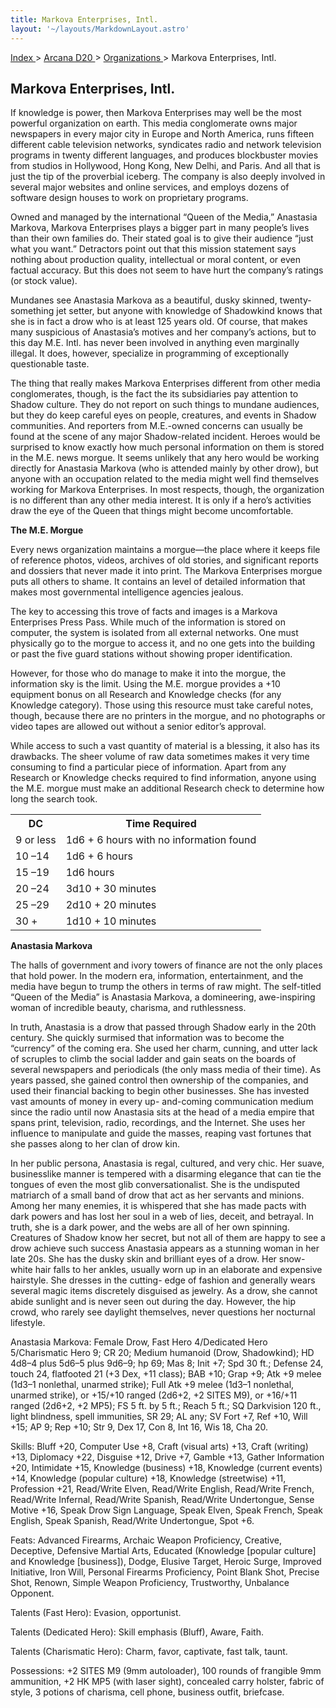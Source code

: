 ```yaml
---
title: Markova Enterprises, Intl.
layout: '~/layouts/MarkdownLayout.astro'
---
```


[ Index ](/) > [ Arcana D20 ](/arcana.d20.srd) > [ Organizations ](/arcana.d20.srd/organizations) > Markova Enterprises, Intl.

##  Markova Enterprises, Intl.

If knowledge is power, then Markova Enterprises may well be the most powerful
organization on earth. This media conglomerate owns major newspapers in every
major city in Europe and North America, runs fifteen different cable
television networks, syndicates radio and network television programs in
twenty different languages, and produces blockbuster movies from studios in
Hollywood, Hong Kong, New Delhi, and Paris. And all that is just the tip of
the proverbial iceberg. The company is also deeply involved in several major
websites and online services, and employs dozens of software design houses to
work on proprietary programs.

Owned and managed by the international “Queen of the Media,” Anastasia
Markova, Markova Enterprises plays a bigger part in many people’s lives than
their own families do. Their stated goal is to give their audience “just what
you want.” Detractors point out that this mission statement says nothing about
production quality, intellectual or moral content, or even factual accuracy.
But this does not seem to have hurt the company’s ratings (or stock value).

Mundanes see Anastasia Markova as a beautiful, dusky skinned, twenty-something
jet setter, but anyone with knowledge of Shadowkind knows that she is in fact
a drow who is at least 125 years old. Of course, that makes many suspicious of
Anastasia’s motives and her company’s actions, but to this day M.E. Intl. has
never been involved in anything even marginally illegal. It does, however,
specialize in programming of exceptionally questionable taste.

The thing that really makes Markova Enterprises different from other media
conglomerates, though, is the fact the its subsidiaries pay attention to
Shadow culture. They do not report on such things to mundane audiences, but
they do keep careful eyes on people, creatures, and events in Shadow
communities. And reporters from M.E.-owned concerns can usually be found at
the scene of any major Shadow-related incident. Heroes would be surprised to
know exactly how much personal information on them is stored in the M.E. news
morgue. It seems unlikely that any hero would be working directly for
Anastasia Markova (who is attended mainly by other drow), but anyone with an
occupation related to the media might well find themselves working for Markova
Enterprises. In most respects, though, the organization is no different than
any other media interest. It is only if a hero’s activities draw the eye of
the Queen that things might become uncomfortable.

**The M.E. Morgue**

Every news organization maintains a morgue—the place where it keeps file of
reference photos, videos, archives of old stories, and significant reports and
dossiers that never made it into print. The Markova Enterprises morgue puts
all others to shame. It contains an level of detailed information that makes
most governmental intelligence agencies jealous.

The key to accessing this trove of facts and images is a Markova Enterprises
Press Pass. While much of the information is stored on computer, the system is
isolated from all external networks. One must physically go to the morgue to
access it, and no one gets into the building or past the five guard stations
without showing proper identification.

However, for those who do manage to make it into the morgue, the information
sky is the limit. Using the M.E. morgue provides a +10 equipment bonus on all
Research and Knowledge checks (for any Knowledge category). Those using this
resource must take careful notes, though, because there are no printers in the
morgue, and no photographs or video tapes are allowed out without a senior
editor’s approval.

While access to such a vast quantity of material is a blessing, it also has
its drawbacks. The sheer volume of raw data sometimes makes it very time
consuming to find a particular piece of information. Apart from any Research
or Knowledge checks required to find information, anyone using the M.E. morgue
must make an additional Research check to determine how long the search took.


<table> <tr> <th> DC </th> <th> Time Required </th> </tr> <tr> <td> 9 or less </td> <td> 1d6 + 6 hours with no information found </td> </tr> <tr class="shaded"> <td> 10 –14 </td> <td> 1d6 + 6 hours </td> </tr> <tr> <td> 15 –19 </td> <td> 1d6 hours </td> </tr> <tr class="shaded"> <td> 20 –24 </td> <td> 3d10 + 30 minutes </td> </tr> <tr> <td> 25 –29 </td> <td> 2d10 + 20 minutes </td> </tr> <tr class="shaded"> <td> 30 + </td> <td> 1d10 + 10 minutes </td> </tr> </table>

 **Anastasia Markova**

The halls of government and ivory towers of finance are not the only places
that hold power. In the modern era, information, entertainment, and the media
have begun to trump the others in terms of raw might. The self-titled “Queen
of the Media” is Anastasia Markova, a domineering, awe-inspiring woman of
incredible beauty, charisma, and ruthlessness.

In truth, Anastasia is a drow that passed through Shadow early in the 20th
century. She quickly surmised that information was to become the “currency” of
the coming era. She used her charm, cunning, and utter lack of scruples to
climb the social ladder and gain seats on the boards of several newspapers and
periodicals (the only mass media of their time). As years passed, she gained
control then ownership of the companies, and used their financial backing to
begin other businesses. She has invested vast amounts of money in every up-
and-coming communication medium since the radio until now Anastasia sits at
the head of a media empire that spans print, television, radio, recordings,
and the Internet. She uses her influence to manipulate and guide the masses,
reaping vast fortunes that she passes along to her clan of drow kin.

In her public persona, Anastasia is regal, cultured, and very chic. Her suave,
businesslike manner is tempered with a disarming elegance that can tie the
tongues of even the most glib conversationalist. She is the undisputed
matriarch of a small band of drow that act as her servants and minions. Among
her many enemies, it is whispered that she has made pacts with dark powers and
has lost her soul in a web of lies, deceit, and betrayal. In truth, she is a
dark power, and the webs are all of her own spinning. Creatures of Shadow know
her secret, but not all of them are happy to see a drow achieve such success
Anastasia appears as a stunning woman in her late 20s. She has the dusky skin
and brilliant eyes of a drow. Her snow-white hair falls to her ankles, usually
worn up in an elaborate and expensive hairstyle. She dresses in the cutting-
edge of fashion and generally wears several magic items discretely disguised
as jewelry. As a drow, she cannot abide sunlight and is never seen out during
the day. However, the hip crowd, who rarely see daylight themselves, never
questions her nocturnal lifestyle.

Anastasia Markova: Female Drow, Fast Hero 4/Dedicated Hero 5/Charismatic Hero
9; CR 20; Medium humanoid (Drow, Shadowkind); HD 4d8–4 plus 5d6–5 plus 9d6–9;
hp 69; Mas 8; Init +7; Spd 30 ft.; Defense 24, touch 24, flatfooted 21 (+3
Dex, +11 class); BAB +10; Grap +9; Atk +9 melee (1d3–1 nonlethal, unarmed
strike); Full Atk +9 melee (1d3–1 nonlethal, unarmed strike), or +15/+10
ranged (2d6+2, +2 SITES M9), or +16/+11 ranged (2d6+2, +2 MP5); FS 5 ft. by 5
ft.; Reach 5 ft.; SQ Darkvision 120 ft., light blindness, spell immunities, SR
29; AL any; SV Fort +7, Ref +10, Will +15; AP 9; Rep +10; Str 9, Dex 17, Con
8, Int 16, Wis 18, Cha 20.

Skills: Bluff +20, Computer Use +8, Craft (visual arts) +13, Craft (writing)
+13, Diplomacy +22, Disguise +12, Drive +7, Gamble +13, Gather Information
+20, Intimidate +15, Knowledge (business) +18, Knowledge (current events) +14,
Knowledge (popular culture) +18, Knowledge (streetwise) +11, Profession +21,
Read/Write Elven, Read/Write English, Read/Write French, Read/Write Infernal,
Read/Write Spanish, Read/Write Undertongue, Sense Motive +16, Speak Drow Sign
Language, Speak Elven, Speak French, Speak English, Speak Spanish, Read/Write
Undertongue, Spot +6.

Feats: Advanced Firearms, Archaic Weapon Proficiency, Creative, Deceptive,
Defensive Martial Arts, Educated (Knowledge [popular culture] and Knowledge
[business]), Dodge, Elusive Target, Heroic Surge, Improved Initiative, Iron
Will, Personal Firearms Proficiency, Point Blank Shot, Precise Shot, Renown,
Simple Weapon Proficiency, Trustworthy, Unbalance Opponent.

Talents (Fast Hero): Evasion, opportunist.

Talents (Dedicated Hero): Skill emphasis (Bluff), Aware, Faith.

Talents (Charismatic Hero): Charm, favor, captivate, fast talk, taunt.

Possessions: +2 SITES M9 (9mm autoloader), 100 rounds of frangible 9mm
ammunition, +2 HK MP5 (with laser sight), concealed carry holster, fabric of
style, 3 potions of charisma, cell phone, business outfit, briefcase.

